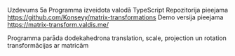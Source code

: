 Uzdevums 5a
Programma izveidota valodā TypeScript
Repozitorija pieejama https://github.com/Konseyy/matrix-transformations
Demo versija pieejama https://matrix-transform.valdis.me/

Programma parāda dodekahedrona translation, scale, projection un rotation transformācijas ar matricām